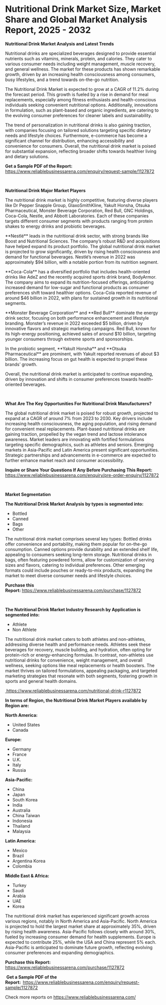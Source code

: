 <p><h1>Nutritional Drink Market Size, Market Share and Global Market Analysis Report, 2025 - 2032</h1></p><p><strong>Nutritional Drink Market Analysis and Latest Trends</strong></p>
<p><p>Nutritional drinks are specialized beverages designed to provide essential nutrients such as vitamins, minerals, protein, and calories. They cater to various consumer needs including weight management, muscle recovery, and general wellness. The market for these products has shown remarkable growth, driven by an increasing health consciousness among consumers, busy lifestyles, and a trend towards on-the-go nutrition.</p><p>The Nutritional Drink Market is expected to grow at a CAGR of 11.2% during the forecast period. This growth is fueled by a rise in demand for meal replacements, especially among fitness enthusiasts and health-conscious individuals seeking convenient nutritional options. Additionally, innovations in formulation, such as plant-based and organic ingredients, are catering to the evolving consumer preferences for cleaner labels and sustainability.</p><p>The trend of personalization in nutritional drinks is also gaining traction, with companies focusing on tailored solutions targeting specific dietary needs and lifestyle choices. Furthermore, e-commerce has become a significant channel for distribution, enhancing accessibility and convenience for consumers. Overall, the nutritional drink market is poised for substantial expansion, reflecting broader shifts towards healthier living and dietary solutions.</p></p>
<p><strong>Get a Sample PDF of the Report:&nbsp;</strong> <a href="https://www.reliablebusinessarena.com/enquiry/request-sample/1127872?utm_campaign=3010&utm_medium=2&utm_source=Github&utm_content=ia&utm_term=06032025&utm_id=nutritional-drink">https://www.reliablebusinessarena.com/enquiry/request-sample/1127872</a></p>
<p>&nbsp;</p>
<p><strong>Nutritional Drink Major Market Players</strong></p>
<p><p>The nutritional drink market is highly competitive, featuring diverse players like Dr Pepper Snapple Group, GlaxoSmithKline, Yakult Honsha, Otsuka Pharmaceutical, Monster Beverage Corporation, Red Bull, GNC Holdings, Coca-Cola, Nestle, and Abbott Laboratories. Each of these companies targets different consumer segments with products ranging from protein shakes to energy drinks and probiotic beverages.</p><p>**Nestlé** leads in the nutritional drink sector, with strong brands like Boost and Nutritional Sciences. The company’s robust R&D and acquisitions have helped expand its product portfolio. The global nutritional drink market is projected to grow significantly, driven by rising health consciousness and demand for functional beverages. Nestlé’s revenue in 2022 was approximately $94 billion, with a notable portion from its nutrition segment.</p><p>**Coca-Cola** has a diversified portfolio that includes health-oriented drinks like AdeZ and the recently acquired sports drink brand, BodyArmor. The company aims to expand its nutrition-focused offerings, anticipating increased demand for low-sugar and functional products as consumer preferences shift toward healthier options. Coca-Cola reported revenue of around $46 billion in 2022, with plans for sustained growth in its nutritional segments.</p><p>**Monster Beverage Corporation** and **Red Bull** dominate the energy drink sector, focusing on both performance enhancement and lifestyle branding. Monster’s revenue in 2022 exceeded $5 billion, driven by innovative flavors and strategic marketing campaigns. Red Bull, known for its high-energy positioning, achieved sales of around $10 billion, targeting younger consumers through extreme sports and sponsorships.</p><p>In the probiotic segment, **Yakult Honsha** and **Otsuka Pharmaceutical** are prominent, with Yakult reported revenues of about $3 billion. The increasing focus on gut health is expected to propel these brands’ growth.</p><p>Overall, the nutritional drink market is anticipated to continue expanding, driven by innovation and shifts in consumer preferences towards health-oriented beverages.</p></p>
<p>&nbsp;</p>
<p><strong>What Are The Key Opportunities For Nutritional Drink Manufacturers?</strong></p>
<p><p>The global nutritional drink market is poised for robust growth, projected to expand at a CAGR of around 7% from 2023 to 2030. Key drivers include increasing health consciousness, the aging population, and rising demand for convenient meal replacements. Plant-based nutritional drinks are gaining traction, propelled by the vegan trend and lactose intolerance awareness. Market leaders are innovating with fortified formulations targeting specific demographics, such as athletes and seniors. Emerging markets in Asia-Pacific and Latin America present significant opportunities. Strategic partnerships and advancements in e-commerce are expected to further enhance market reach and consumer accessibility.</p></p>
<p><strong>Inquire or Share Your Questions If Any Before Purchasing This Report:</strong> <a href="https://www.reliablebusinessarena.com/enquiry/pre-order-enquiry/1127872?utm_campaign=3010&utm_medium=2&utm_source=Github&utm_content=ia&utm_term=06032025&utm_id=nutritional-drink">https://www.reliablebusinessarena.com/enquiry/pre-order-enquiry/1127872</a></p>
<p>&nbsp;</p>
<p><strong>Market Segmentation</strong></p>
<p><strong>The Nutritional Drink Market Analysis by types is segmented into:</strong></p>
<p><ul><li>Bottled</li><li>Canned</li><li>Bags</li><li>Other</li></ul></p>
<p><p>The nutritional drink market comprises several key types: Bottled drinks offer convenience and portability, making them popular for on-the-go consumption. Canned options provide durability and an extended shelf life, appealing to consumers seeking long-term storage. Nutritional drinks in bags, often featuring powdered forms, allow for customization of serving sizes and flavors, catering to individual preferences. Other emerging formats could include pouches or ready-to-mix products, expanding the market to meet diverse consumer needs and lifestyle choices.</p></p>
<p><strong>Purchase this Report:&nbsp;</strong><a href="https://www.reliablebusinessarena.com/purchase/1127872?utm_campaign=3010&utm_medium=2&utm_source=Github&utm_content=ia&utm_term=06032025&utm_id=nutritional-drink">https://www.reliablebusinessarena.com/purchase/1127872</a></p>
<p>&nbsp;</p>
<p><strong>The Nutritional Drink Market Industry Research by Application is segmented into:</strong></p>
<p><ul><li>Athlete</li><li>Non Athlete</li></ul></p>
<p><p>The nutritional drink market caters to both athletes and non-athletes, addressing diverse health and performance needs. Athletes seek these beverages for recovery, muscle building, and hydration, often opting for protein-rich or energy-enhancing formulas. In contrast, non-athletes use nutritional drinks for convenience, weight management, and overall wellness, seeking options like meal replacements or health boosters. The market thrives on tailored formulations, appealing packaging, and targeted marketing strategies that resonate with both segments, fostering growth in sports and general health domains.</p></p>
<p><a href="https://www.reliablebusinessarena.com/nutritional-drink-r1127872?utm_campaign=3010&utm_medium=2&utm_source=Github&utm_content=ia&utm_term=06032025&utm_id=nutritional-drink">&nbsp;https://www.reliablebusinessarena.com/nutritional-drink-r1127872</a></p>
<p><strong>In terms of Region, the Nutritional Drink Market Players available by Region are:</strong></p>
<p>
    <p> <strong> North America: </strong>
        <ul>
            <li>United States</li>
            <li>Canada</li>
        </ul>
        </p> 
    <p> <strong> Europe: </strong>
        <ul>
            <li>Germany</li>
            <li>France</li>
            <li>U.K.</li>
            <li>Italy</li>
            <li>Russia</li>
        </ul>
        </p> 
    <p> <strong> Asia-Pacific: </strong>
        <ul>
            <li>China</li>
            <li>Japan</li>
            <li>South Korea</li>
            <li>India</li>
            <li>Australia</li>
            <li>China Taiwan</li>
            <li>Indonesia</li>
            <li>Thailand</li>
            <li>Malaysia</li>
        </ul>
        </p> 
    <p> <strong> Latin America: </strong>
        <ul>
            <li>Mexico</li>
            <li>Brazil</li>
            <li>Argentina Korea</li>
            <li>Colombia</li>
        </ul>
        </p> 
    <p> <strong> Middle East & Africa: </strong>
        <ul>
            <li>Turkey</li>
            <li>Saudi</li>
            <li>Arabia</li>
            <li>UAE</li>
            <li>Korea</li>
        </ul>
    </p>
    </p>
<p><p>The nutritional drink market has experienced significant growth across various regions, notably in North America and Asia-Pacific. North America is projected to hold the largest market share at approximately 35%, driven by rising health awareness. Asia-Pacific follows closely with around 30%, fueled by increasing consumer demand for health supplements. Europe is expected to contribute 25%, while the USA and China represent 5% each. Asia-Pacific is anticipated to dominate future growth, reflecting evolving consumer preferences and expanding demographics.</p></p>
<p><strong>Purchase this Report: </strong><a href="https://www.reliablebusinessarena.com/purchase/1127872?utm_campaign=3010&utm_medium=2&utm_source=Github&utm_content=ia&utm_term=06032025&utm_id=nutritional-drink">https://www.reliablebusinessarena.com/purchase/1127872</a></p>
<p>&nbsp;<strong>Get a Sample PDF of the Report:&nbsp;&nbsp;</strong><a href="https://www.reliablebusinessarena.com/enquiry/request-sample/1127872?utm_campaign=3010&utm_medium=2&utm_source=Github&utm_content=ia&utm_term=06032025&utm_id=nutritional-drink">https://www.reliablebusinessarena.com/enquiry/request-sample/1127872</a></p>
<p><strong></strong></p>
<p>Check more reports on <a href="https://www.reliablebusinessarena.com/?utm_campaign=3010&utm_medium=2&utm_source=Github&utm_content=ia&utm_term=06032025&utm_id=nutritional-drink">https://www.reliablebusinessarena.com/</a></p>